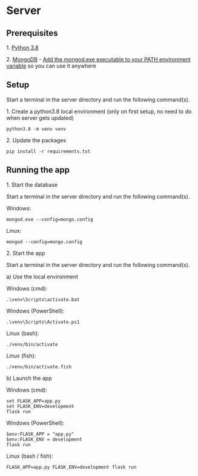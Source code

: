 # Server


## Prerequisites
1\. [Python 3.8](https://www.python.org/downloads/)

2\. [MongoDB](https://docs.mongodb.com/manual/administration/install-community/)
    - [Add the mongod.exe executable to your PATH environment variable](https://docs.microsoft.com/en-us/azure/virtual-machines/windows/install-mongodb#configure-the-vm-and-mongodb)
    so you can use it anywhere
    
## Setup

Start a terminal in the server directory and run the following command(s).

1\. Create a python3.8 local environment
(only on first setup, no need to do when server gets updated)
```
python3.8 -m venv venv
```

2\. Update the packages
```
pip install -r requirements.txt
```

## Running the app
1\. Start the database

Start a terminal in the server directory and run the following command(s).

Windows:
```
mongod.exe --config=mongo.config
```

Linux:
```
mongod --config=mongo.config
```

2\. Start the app
 
Start a terminal in the server directory and run the following command(s).

a) Use the local environment

Windows (cmd):
```
.\venv\Scripts\activate.bat
```

Windows (PowerShell):
```
.\venv\Scripts\Activate.ps1
```

Linux (bash):
```
./venv/bin/activate
```

Linux (fish):
```
./venv/bin/activate.fish
```

b) Launch the app

Windows (cmd):
```
set FLASK_APP=app.py
set FLASK_ENV=development
flask run
```

Windows (PowerShell):
```
$env:FLASK_APP = "app.py"
$env:FLASK_ENV = development
flask run
```

Linux (bash / fish):
```
FLASK_APP=app.py FLASK_ENV=development flask run
```

